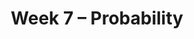 ---
title: "Week 7 – Probability"
weekNumber: 7
days:
  - date: '2024-05-13'
    events:
      - name: DISC 6
        type: disc
        title: Groupwork 6
  - date: '2024-05-14'
    events:
      - name: LEC 12
        type: lecture
        title: Rules of Probability
        # url: resources/lectures/lec03/lec03.html
        # filled: resources/lectures/lec03/lec03-filled.html
        # podcast: https://podcast.ucsd.edu/watch/wi24/dsc80_a00/3
  - date: '2024-05-16'
    events:
      - name: LEC 13
        type: lecture
        title: Combinatorics
        # url: resources/lectures/lec03/lec03.html
        # filled: resources/lectures/lec03/lec03-filled.html
        # podcast: https://podcast.ucsd.edu/watch/wi24/dsc80_a00/3
---